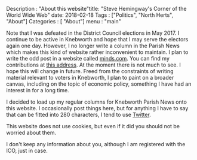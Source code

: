 Description : "About this website"title: "Steve Hemingway's Corner of the World Wide Web"
date: 2018-02-18
Tags : ["Politics", "North Herts", "About"]
Categories : [ "About"]
menu : "main"


Note that I was defeated in the District Council elections in May 2017. I
continue to be active in Knebworth and hope that I may serve the electors again
one day. However, I no longer write a column in the Parish News which makes this
kind of website rather inconvenient to maintain. I plan to write the odd post in
a website called [minds.com](https://minds.com). You can find my contributions
at [this address](https://www.minds.com/2chj9). At the moment there is not much
to see. I hope this will change in future. Freed from the constraints of writing
material relevant to voters in Knebworth, I plan to paint on a broader canvas,
including on the topic of economic policy, something I have had an interest in
for a long time.

I decided to load up my regular columns for Knebworth Parish News onto this website. I occasionally post things here, but for anything I have to say that can be fitted into 280 characters, I tend to use [Twitter](https://twitter.com/SteveKnebworth).

This website does not use cookies, but even if it did you should not be worried about them.

I don\'t keep any information about you, although I am registered with the ICO, just in case.
